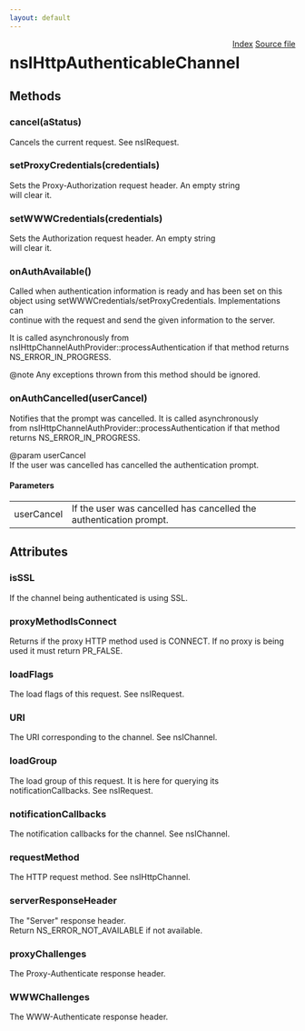 ```yaml
---
layout: default
---
```

<div class='links' style='float:right'><a href="../index.html">Index</a>
<a href="http://dxr.mozilla.org/mozilla-central/source/netwerk/protocol/http/nsIHttpAuthenticableChannel.idl">Source file</a>
</div>

# nsIHttpAuthenticableChannel #

## Methods ##

### cancel(aStatus) ###
  
Cancels the current request. See nsIRequest.  
  

### setProxyCredentials(credentials) ###
  
Sets the Proxy-Authorization request header. An empty string  
will clear it.  
  

### setWWWCredentials(credentials) ###
  
Sets the Authorization request header. An empty string  
will clear it.  
  

### onAuthAvailable() ###
  
Called when authentication information is ready and has been set on this  
object using setWWWCredentials/setProxyCredentials. Implementations can  
continue with the request and send the given information to the server.  
  
It is called asynchronously from  
nsIHttpChannelAuthProvider::processAuthentication if that method returns  
NS_ERROR_IN_PROGRESS.  
  
@note  Any exceptions thrown from this method should be ignored.  
  

### onAuthCancelled(userCancel) ###
  
Notifies that the prompt was cancelled. It is called asynchronously  
from nsIHttpChannelAuthProvider::processAuthentication if that method  
returns NS_ERROR_IN_PROGRESS.  
  
@param userCancel  
       If the user was cancelled has cancelled the authentication prompt.  
  

#### Parameters ####

<table>

<tr>
<td>userCancel</td>
<td>       If the user was cancelled has cancelled the authentication prompt.  
</td>
</tr>

</table>

## Attributes ##

### isSSL ###
  
If the channel being authenticated is using SSL.  
  

### proxyMethodIsConnect ###
  
Returns if the proxy HTTP method used is CONNECT. If no proxy is being  
used it must return PR_FALSE.  
  

### loadFlags ###
  
The load flags of this request. See nsIRequest.  
  

### URI ###
  
The URI corresponding to the channel. See nsIChannel.  
  

### loadGroup ###
  
The load group of this request. It is here for querying its  
notificationCallbacks. See nsIRequest.  
  

### notificationCallbacks ###
  
The notification callbacks for the channel. See nsIChannel.  
  

### requestMethod ###
  
The HTTP request method. See nsIHttpChannel.  
  

### serverResponseHeader ###
  
The "Server" response header.  
Return NS_ERROR_NOT_AVAILABLE if not available.  
  

### proxyChallenges ###
  
The Proxy-Authenticate response header.  
  

### WWWChallenges ###
  
The WWW-Authenticate response header.  
  
